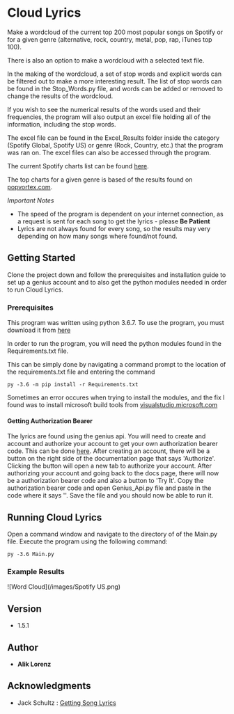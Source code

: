 # Cloud Lyrics

Make a wordcloud of the current top 200 most popular songs on Spotify or for a given genre (alternative, rock, country, metal, pop, rap, iTunes top 100).

There is also an option to make a wordcloud with a selected text file.

In the making of the wordcloud, a set of stop words and explicit words can be filtered out to make a more interesting result. The list of stop words can be found in the Stop_Words.py file, and words can be added or removed to change the results of the wordcloud. 

If you wish to see the numerical results of the words used and their frequencies, the program will also output an excel file holding all of the information, including the stop words. 

The excel file can be found in the Excel_Results folder inside the category (Spotify Global, Spotify US) or genre (Rock, Country, etc.) that the program was ran on. The excel files can also be accessed through the program.

The current Spotify charts list can be found [here](https://spotifycharts.com/regional/us/weekly/latest).

The top charts for a given genre is based of the results found on [popvortex.com](http://www.popvortex.com/music/charts/).

*Important Notes*
- The speed of the program is dependent on your internet connection, as a request is sent for each song to get the lyrics - please **Be Patient**
- Lyrics are not always found for every song, so the results may very depending on how many songs where found/not found.



## Getting Started

Clone the project down and follow the prerequisites and installation guide to set up a genius account and to also get the python modules needed in order to run Cloud Lyrics. 


### Prerequisites

This program was written using python 3.6.7. To use the program, you must download it from [here](https://www.python.org/downloads/)

In order to run the program, you will need the python modules found in the Requirements.txt file.

This can be simply done by navigating a command prompt to the location of the requirements.txt file and entering the command 
```
py -3.6 -m pip install -r Requirements.txt
```

Sometimes an error occures when trying to install the modules, and the fix I found was to install microsoft build tools from [visualstudio.microsoft.com](https://visualstudio.microsoft.com/visual-cpp-build-tools/)

#### Getting Authorization Bearer
The lyrics are found using the genius api. You will need to create and account and authorize your account to get your own authorization bearer code. This can be done [here](https://docs.genius.com/). After creating an account, there will be a button on the right side of the documentation page that says 'Authorize'. Clicking the button will open a new tab to authorize your account. After authorizing your account and going back to the docs page, there will now be a authorization bearer code and also a button to 'Try It'. Copy the authorization bearer code and open Genius_Api.py file and paste in the code where it says '<PLACE AUTHORIZATION BEARER CODE HERE>'. Save the file and you should now be able to run it. 

## Running Cloud Lyrics

Open a command window and navigate to the directory of of the Main.py file. Execute the program using the following command:
```
py -3.6 Main.py
```


### Example Results

![Word Cloud](/images/Spotify US.png)


## Version

* 1.5.1

## Author

* **Alik Lorenz**


## Acknowledgments

* Jack Schultz : [Getting Song Lyrics](https://bigishdata.com/2016/09/27/getting-song-lyrics-from-geniuss-api-scraping/)

